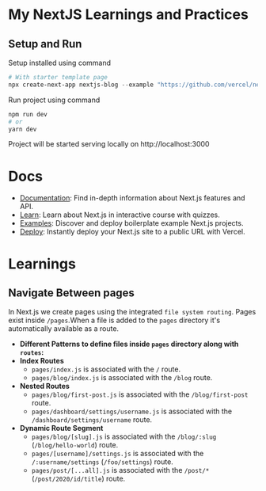 # My NextJS Learnings and Practices

## Setup and Run

Setup installed using command

```powershell
# With starter template page
npx create-next-app nextjs-blog --example "https://github.com/vercel/next-learn/tree/master/basics/learn-starter"
```

Run project using command

```powershell
npm run dev
# or
yarn dev
```

Project will be started serving locally on http://localhost:3000

# Docs

- [Documentation](https://nextjs.org/docs): Find in-depth information about Next.js features and API.
- [Learn](https://nextjs.org/learn/basics/create-nextjs-app): Learn about Next.js in interactive course with quizzes.
- [Examples](https://github.com/vercel/next.js/tree/master/examples): Discover and deploy boilerplate example Next.js projects.
- [Deploy](https://vercel.com/new?utm_medium=default-template&filter=next.js&utm_source=create-next-app&utm_campaign=create-next-app): Instantly deploy your Next.js site to a public URL with Vercel.

# Learnings

## Navigate Between pages

In Next.js we create pages using the integrated `file system routing`. Pages exist inside `/pages`.When a file is added to the `pages` directory it's automatically available as a route.

- **Different Patterns to define files inside `pages` directory along with `routes`:**
- **Index Routes**
  - `pages/index.js` is associated with the `/` route.
  - `pages/blog/index.js` is associated with the `/blog` route.
- **Nested Routes**
  - `pages/blog/first-post.js` is associated with the `/blog/first-post` route.
  - `pages/dashboard/settings/username.js` is associated with the `/dashboard/settings/username` route.
- **Dynamic Route Segment**
  - `pages/blog/[slug].js` is associated with the `/blog/:slug` (`/blog/hello-world`) route.
  - `pages/[username]/settings.js` is associated with the `/:username/settings` (`/foo/settings`) route.
  - `pages/post/[...all].js` is associated with the `/post/*` (`/post/2020/id/title`) route.
